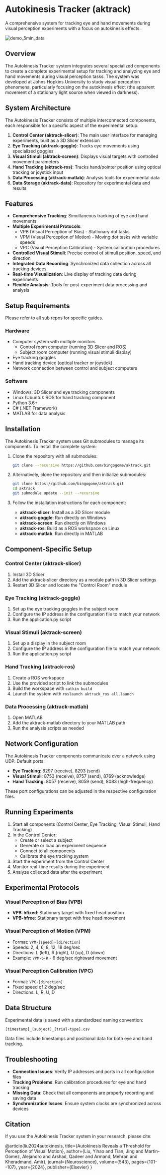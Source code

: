 # Autokinesis Tracker (aktrack)

A comprehensive system for tracking eye and hand movements during visual perception experiments with a focus on autokinesis effects.

![demo_5min_data](https://github.com/bingogome/aktrack-slicer/blob/main/demo_5min_data.gif)

## Overview

The Autokinesis Tracker system integrates several specialized components to create a complete experimental setup for tracking and analyzing eye and hand movements during visual perception tasks. The system was developed at Johns Hopkins University to study visual perception phenomena, particularly focusing on the autokinesis effect (the apparent movement of a stationary light source when viewed in darkness).

## System Architecture

The Autokinesis Tracker consists of multiple interconnected components, each responsible for a specific aspect of the experimental setup:

1. **Control Center (aktrack-slicer)**: The main user interface for managing experiments, built as a 3D Slicer extension
2. **Eye Tracking (aktrack-goggle)**: Tracks eye movements using specialized goggles
3. **Visual Stimuli (aktrack-screen)**: Displays visual targets with controlled movement parameters
4. **Hand Tracking (aktrack-ros)**: Tracks hand/pointer position using optical tracking or joystick input
5. **Data Processing (aktrack-matlab)**: Analysis tools for experimental data
6. **Data Storage (aktrack-data)**: Repository for experimental data and results

## Features

- **Comprehensive Tracking**: Simultaneous tracking of eye and hand movements
- **Multiple Experimental Protocols**:
  - VPB (Visual Perception of Bias) - Stationary dot tasks
  - VPM (Visual Perception of Motion) - Moving dot tasks with variable speeds
  - VPC (Visual Perception Calibration) - System calibration procedures
- **Controlled Visual Stimuli**: Precise control of stimuli position, speed, and direction
- **Integrated Data Recording**: Synchronized data collection across all tracking devices
- **Real-time Visualization**: Live display of tracking data during experiments
- **Flexible Analysis**: Tools for post-experiment data processing and analysis

## Setup Requirements

Please refer to all sub repos for specific guides.

### Hardware

- Computer system with multiple monitors
  - Control room computer (running 3D Slicer and ROS)
  - Subject room computer (running visual stimuli display)
- Eye tracking goggles
- Hand tracking device (optical tracker or joystick)
- Network connection between control and subject computers

### Software

- Windows: 3D Slicer and eye tracking components
- Linux (Ubuntu): ROS for hand tracking component
- Python 3.6+
- C# (.NET Framework)
- MATLAB for data analysis

## Installation

The Autokinesis Tracker system uses Git submodules to manage its components. To install the complete system:

1. Clone the repository with all submodules:
   ```bash
   git clone --recursive https://github.com/bingogome/aktrack.git
   ```

2. Alternatively, clone the repository and then initialize submodules:
   ```bash
   git clone https://github.com/bingogome/aktrack.git
   cd aktrack
   git submodule update --init --recursive
   ```

3. Follow the installation instructions for each component:

   - **aktrack-slicer**: Install as a 3D Slicer module
   - **aktrack-goggle**: Run directly on Windows
   - **aktrack-screen**: Run directly on Windows
   - **aktrack-ros**: Build as a ROS workspace on Linux
   - **aktrack-matlab**: Run directly in MATLAB

## Component-Specific Setup

### Control Center (aktrack-slicer)

1. Install 3D Slicer
2. Add the aktrack-slicer directory as a module path in 3D Slicer settings
3. Restart 3D Slicer and locate the "Control Room" module

### Eye Tracking (aktrack-goggle)

1. Set up the eye tracking goggles in the subject room
2. Configure the IP address in the configuration file to match your network
3. Run the application.py script

### Visual Stimuli (aktrack-screen)

1. Set up a display in the subject room
2. Configure the IP address in the configuration file to match your network
3. Run the application.py script

### Hand Tracking (aktrack-ros)

1. Create a ROS workspace
2. Use the provided script to link the submodules
3. Build the workspace with `catkin build`
4. Launch the system with `roslaunch aktrack_ros all.launch`

### Data Processing (aktrack-matlab)

1. Open MATLAB
2. Add the aktrack-matlab directory to your MATLAB path
3. Run the analysis scripts as needed

## Network Configuration

The Autokinesis Tracker components communicate over a network using UDP. Default ports:

- **Eye Tracking**: 8297 (receive), 8293 (send)
- **Visual Stimuli**: 8753 (receive), 8757 (send), 8769 (acknowledge)
- **Hand Tracking**: 8057 (receive), 8059 (send), 8083 (high-frequency)

These port configurations can be adjusted in the respective configuration files.

## Running Experiments

1. Start all components (Control Center, Eye Tracking, Visual Stimuli, Hand Tracking)
2. In the Control Center:
   - Create or select a subject
   - Generate or load an experiment sequence
   - Connect to all components
   - Calibrate the eye tracking system
3. Start the experiment from the Control Center
4. Monitor real-time results during the experiment
5. Analyze collected data after the experiment

## Experimental Protocols

### Visual Perception of Bias (VPB)

- **VPB-hfixed**: Stationary target with fixed head position
- **VPB-hfree**: Stationary target with free head movement

### Visual Perception of Motion (VPM)

- Format: `VPM-[speed]-[direction]`
- Speeds: 2, 4, 6, 8, 12, 18 deg/sec
- Directions: L (left), R (right), U (up), D (down)
- Example: `VPM-6-R` - 6 deg/sec rightward movement

### Visual Perception Calibration (VPC)

- Format: `VPC-[direction]`
- Fixed speed of 2 deg/sec
- Directions: L, R, U, D

## Data Structure

Experimental data is saved with a standardized naming convention:
```
[timestamp]_[subject]_[trial-type].csv
```

Data files include timestamps and positional data for both eye and hand tracking.

## Troubleshooting

- **Connection Issues**: Verify IP addresses and ports in all configuration files
- **Tracking Problems**: Run calibration procedures for eye and hand tracking
- **Missing Data**: Check that all components are properly recording and saving data
- **Synchronization Issues**: Ensure system clocks are synchronized across devices

## Citation

If you use the Autokinesis Tracker system in your research, please cite:

@article{liu2024autokinesis, title={Autokinesis Reveals a Threshold for Perception of Visual Motion}, author={Liu, Yihao and Tian, Jing and Martin-Gomez, Alejandro and Arshad, Qadeer and Armand, Mehran and Kheradmand, Amir}, journal={Neuroscience}, volume={543}, pages={101--107}, year={2024}, publisher={Elsevier} }
